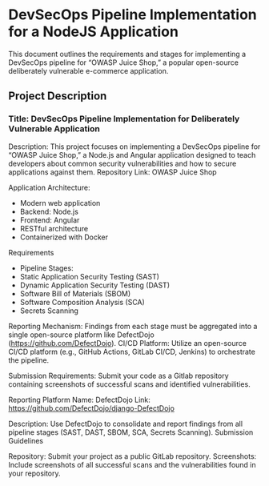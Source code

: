 # DevSecOps Pipeline Implementation for a NodeJS Application

This document outlines the requirements and stages for implementing a DevSecOps pipeline for “OWASP Juice Shop,” a popular open-source deliberately vulnerable e-commerce application.

## Project Description

### Title: DevSecOps Pipeline Implementation for Deliberately Vulnerable Application

Description: This project focuses on implementing a DevSecOps pipeline for “OWASP Juice Shop,” a Node.js and Angular application designed to teach developers about common security vulnerabilities and how to secure applications against them.
Repository Link: OWASP Juice Shop

Application Architecture:

- Modern web application
- Backend: Node.js
- Frontend: Angular
- RESTful architecture
- Containerized with Docker

Requirements

- Pipeline Stages:
- Static Application Security Testing (SAST)
- Dynamic Application Security Testing (DAST)
- Software Bill of Materials (SBOM)
- Software Composition Analysis (SCA)
- Secrets Scanning

Reporting Mechanism: Findings from each stage must be aggregated into a single open-source platform like DefectDojo (https://github.com/DefectDojo).
CI/CD Platform: Utilize an open-source CI/CD platform (e.g., GitHub Actions, GitLab CI/CD, Jenkins) to orchestrate the pipeline.

Submission Requirements: Submit your code as a Gitlab repository containing screenshots of successful scans and identified vulnerabilities.

Reporting Platform
Name: DefectDojo
Link: https://github.com/DefectDojo/django-DefectDojo

Description: Use DefectDojo to consolidate and report findings from all pipeline stages (SAST, DAST, SBOM, SCA, Secrets Scanning).
Submission Guidelines

Repository: Submit your project as a public GitLab repository.
Screenshots: Include screenshots of all successful scans and the vulnerabilities found in your repository.
